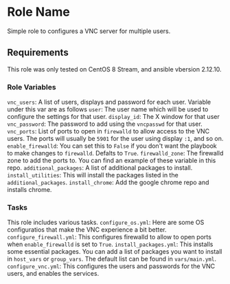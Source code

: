 # Role Name
Simple role to configures a VNC server for multiple users.

## Requirements
This role was only tested on CentOS 8 Stream, and ansible vbersion 2.12.10.

### Role Variables
`vnc_users`: A list of users, displays and password for each user. Variable under this var are as follows
`user`: The user name which will be used to configure the settings for that user.
`display_id`: The X window for that user
`vnc_password`: The password to add using the `vncpasswd` for that user.
`vnc_ports`: List of ports to open in `firewalld` to allow access to the VNC users. The ports will usually be `5901` for the user using display `:1`, and so on.
`enable_firewalld`: You can set this to `False` if you don't want the playbook to make changes to `firewalld`. Defalts to `True`.
`firewalld_zone`: The firewalld zone to add the ports to.
You can find an example of these variable in this repo.
`additional_packages`: A list of additional packages to install. 
`install_utilities`: This will install the packages listed in the `additional_packages`.
`install_chrome`: Add the google chrome repo and installs chrome.

### Tasks
This role includes various tasks.
`configure_os.yml`: Here are some OS configuratios that make the VNC experience a bit better.
`configure_firewall.yml`: This configures firewalld to allow to open ports when `enable_firewalld` is set to `True`.
`install_packages.yml`: This installs some essential packages. You can add a list of packages you want to install in `host_vars` or `group_vars`. The default list can be found in `vars/main.yml`.
`configure_vnc.yml`: This configures the users and passwords for the VNC users, and enables the services.
